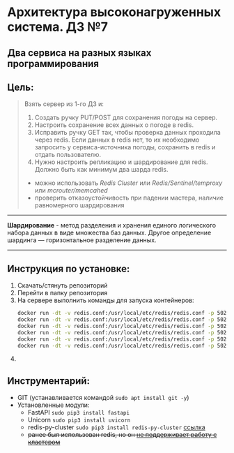 # Архитектура высоконагруженных система. ДЗ №7
## Два сервиса на разных языках программирования


## Цель:
> Взять сервер из 1-го ДЗ и:
> 1. Создать ручку PUT/POST для сохранения погоды на сервер.
> 2. Настроить сохранение всех данных о погоде в redis.
> 3. Исправить ручку GET так, чтобы проверка данных проходила через redis. Если данных в redis нет, то их необходимо запросить у сервиса-источника погоды, сохранить в redis и отдать пользователю.
> 4. Нужно настроить репликацию и шардирование для redis. Должно быть как минимум два шарда redis.
> * можно использовать *Redis Cluster* или *Redis/Sentinel/temproxy* или *mcrouter/memcahed*
> * проверить отказоустойчивость при падении мастера, наличие равномерного шардирования

--------------


**Шардирование** - метод разделения и хранения единого логического набора данных в виде множества баз данных. Другое определение шардинга — горизонтальное разделение данных.



--------------

## Инструкция по установке:
1. Скачать/стянуть репозиторий
1. Перейти в папку репозитория
1. На сервере выполнить команды для запуска контейнеров:
	```bash
	docker run -dt -v redis.conf:/usr/local/etc/redis/redis.conf -p 5026:6379 -p 15026:16379 --name redis_server6 redis redis-server /usr/local/etc/redis/redis.conf
	docker run -dt -v redis.conf:/usr/local/etc/redis/redis.conf -p 5025:6379 -p 15025:16379 --name redis_server5 redis redis-server /usr/local/etc/redis/redis.conf
	docker run -dt -v redis.conf:/usr/local/etc/redis/redis.conf -p 5024:6379 -p 15024:16379 --name redis_server4 redis redis-server /usr/local/etc/redis/redis.conf
	docker run -dt -v redis.conf:/usr/local/etc/redis/redis.conf -p 5023:6379 -p 15023:16379 --name redis_server3 redis redis-server /usr/local/etc/redis/redis.conf
	docker run -dt -v redis.conf:/usr/local/etc/redis/redis.conf -p 5022:6379 -p 15022:16379 --name redis_server2 redis redis-server /usr/local/etc/redis/redis.conf
	docker run -dt -v redis.conf:/usr/local/etc/redis/redis.conf -p 5021:6379 -p 15021:16379 --name redis_server1 redis redis-server /usr/local/etc/redis/redis.conf
	```
1. 


## Инструментарий:
- GIT (устанавливается командой `sudo apt install git -y`)
- Установленные модули:
	+ FastAPI `sudo pip3 install fastapi`
	+ Unicorn `sudo pip3 install uvicorn`
	+ redis-py-cluster `sudo pip3 install redis-py-cluster` [ссылка](https://pypi.org/project/redis-py-cluster/)
	+ ~~ранее был использован redis, но он [не поддерживает работу с кластером](https://github.com/andymccurdy/redis-py#cluster-mode)~~

